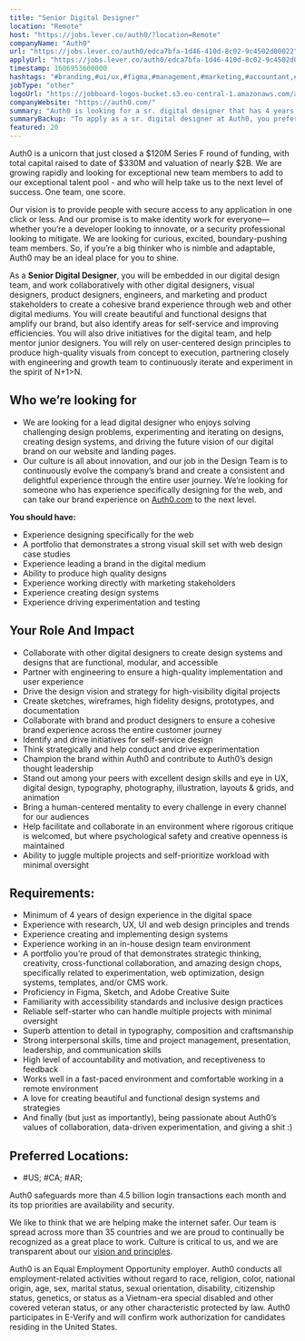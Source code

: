 ```yaml
---
title: "Senior Digital Designer"
location: "Remote"
host: "https://jobs.lever.co/auth0/?location=Remote"
companyName: "Auth0"
url: "https://jobs.lever.co/auth0/edca7bfa-1d46-410d-8c02-9c4502d00022"
applyUrl: "https://jobs.lever.co/auth0/edca7bfa-1d46-410d-8c02-9c4502d00022/apply"
timestamp: 1606953600000
hashtags: "#branding,#ui/ux,#figma,#management,#marketing,#accountant,#photoshop,#office,#optimization,#devsec"
jobType: "other"
logoUrl: "https://jobboard-logos-bucket.s3.eu-central-1.amazonaws.com/auth0"
companyWebsite: "https://auth0.com/"
summary: "Auth0 is looking for a sr. digital designer that has 4 years of design experience in the digital space."
summaryBackup: "To apply as a sr. digital designer at Auth0, you preferably need to have some knowledge of: #branding, #devsec, #ui/ux."
featured: 20
---
```


Auth0 is a unicorn that just closed a $120M Series F round of funding, with total capital raised to date of $330M and valuation of nearly $2B. We are growing rapidly and looking for exceptional new team members to add to our exceptional talent pool - and who will help take us to the next level of success. One team, one score. 

Our vision is to provide people with secure access to any application in one click or less. And our promise is to make identity work for everyone—whether you’re a developer looking to innovate, or a security professional looking to mitigate. We are looking for curious, excited, boundary-pushing team members. So, if you’re a big thinker who is nimble and adaptable, Auth0 may be an ideal place for you to shine.

As a **Senior Digital Designer**, you will be embedded in our digital design team, and work collaboratively with other digital designers, visual designers, product designers, engineers, and marketing and product stakeholders to create a cohesive brand experience through web and other digital mediums. You will create beautiful and functional designs that amplify our brand, but also identify areas for self-service and improving efficiencies. You will also drive initiatives for the digital team, and help mentor junior designers. You will rely on user-centered design principles to produce high-quality visuals from concept to execution, partnering closely with engineering and growth team to continuously iterate and experiment in the spirit of N+1>N. 

## Who we’re looking for

*   We are looking for a lead digital designer who enjoys solving challenging design problems, experimenting and iterating on designs, creating design systems, and driving the future vision of our digital brand on our website and landing pages. 
*   Our culture is all about innovation, and our job in the Design Team is to continuously evolve the company’s brand and create a consistent and delightful experience through the entire user journey. We’re looking for someone who has experience specifically designing for the web, and can take our brand experience on [Auth0.com](http://www.auth0.com) to the next level. 

**You should have:** 

*   Experience designing specifically for the web
*   A portfolio that demonstrates a strong visual skill set with web design case studies
*   Experience leading a brand in the digital medium
*   Ability to produce high quality designs 
*   Experience working directly with marketing stakeholders
*   Experience creating design systems 
*   Experience driving experimentation and testing

## Your Role And Impact

*   Collaborate with other digital designers to create design systems and designs that are functional, modular, and accessible
*   Partner with engineering to ensure a high-quality implementation and user experience
*   Drive the design vision and strategy for high-visibility digital projects
*   Create sketches, wireframes, high fidelity designs, prototypes, and documentation
*   Collaborate with brand and product designers to ensure a cohesive brand experience across the entire customer journey
*   Identify and drive initiatives for self-service design
*   Think strategically and help conduct and drive experimentation 
*   Champion the brand within Auth0 and contribute to Auth0’s design thought leadership
*   Stand out among your peers with excellent design skills and eye in UX, digital design, typography, photography, illustration, layouts & grids, and animation
*   Bring a human-centered mentality to every challenge in every channel for our audiences
*   Help facilitate and collaborate in an environment where rigorous critique is welcomed, but where psychological safety and creative openness is maintained
*   Ability to juggle multiple projects and self-prioritize workload with minimal oversight

## Requirements:

*   Minimum of 4 years of design experience in the digital space
*   Experience with research, UX, UI and web design principles and trends
*   Experience creating and implementing design systems 
*   Experience working in an in-house design team environment
*   A portfolio you’re proud of that demonstrates strategic thinking, creativity, cross-functional collaboration, and amazing design chops, specifically related to experimentation, web optimization, design systems, templates, and/or CMS work.
*   Proficiency in Figma, Sketch, and Adobe Creative Suite
*   Familiarity with accessibility standards and inclusive design practices 
*   Reliable self-starter who can handle multiple projects with minimal oversight
*   Superb attention to detail in typography, composition and craftsmanship
*   Strong interpersonal skills, time and project management, presentation, leadership, and communication skills
*   High level of accountability and motivation, and receptiveness to feedback
*   Works well in a fast-paced environment and comfortable working in a remote environment
*   A love for creating beautiful and functional design systems and strategies
*   And finally (but just as importantly), being passionate about Auth0’s values of collaboration, data-driven experimentation, and giving a shit :)

## Preferred Locations:

*   #US; #CA; #AR;

Auth0 safeguards more than 4.5 billion login transactions each month and its top priorities are availability and security.

We like to think that we are helping make the internet safer. Our team is spread across more than 35 countries and we are proud to continually be recognized as a great place to work. Culture is critical to us, and we are transparent about our [vision and principles](https://auth0.com/blog/the-developer-first-identity-platform-auth0-story-and-future). 

Auth0 is an Equal Employment Opportunity employer. Auth0 conducts all employment-related activities without regard to race, religion, color, national origin, age, sex, marital status, sexual orientation, disability, citizenship status, genetics, or status as a Vietnam-era special disabled and other covered veteran status, or any other characteristic protected by law. Auth0 participates in E-Verify and will confirm work authorization for candidates residing in the United States.

